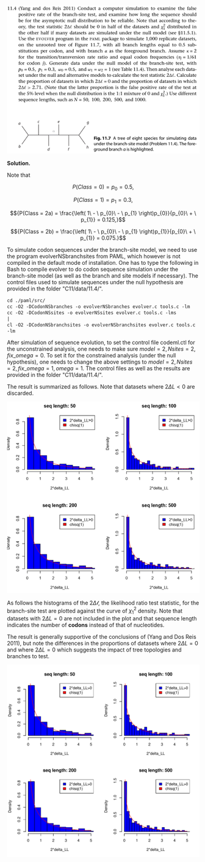 <p>
<img src=img/11.4-P.png>
</p>

**Solution.**

Note that

$${P(Class = 0) = p_{0} = 0.5,}$$

$${P(Class = 1) = p_{1} = 0.3,}$$

$${P(Class = 2a) = \frac{\left( 1\  - \ p_{0}\  - \ p_{1} \right)p_{0}}{p_{0}\  + \ p_{1}} = 0.125,}$$

$${P(Class = 2b) = \frac{\left( 1\  - \ p_{0}\  - \ p_{1} \right)p_{1}}{p_{0}\  + \ p_{1}} = 0.075.}$$

To simulate codon sequences under the branch-site model, we need to use
the program evolverNSbranchsites from PAML, which however is not
compiled in the default mode of installation. One has to type the
following in Bash to compile evolver to do codon sequence simulation
under the branch-site model (as well as the branch and site models if
necessary). The control files used to simulate sequences under the null
hypothesis are provided in the folder "C11/data/11.4/".

```
cd ./paml/src/
cc -O2 -DCodonNSbranches -o evolverNSbranches evolver.c tools.c -lm
cc -O2 -DCodonNSsites -o evolverNSsites evolver.c tools.c -lms                                                                      |
cl -O2 -DCodonNSbranchsites -o evolverNSbranchsites evolver.c tools.c
-lm
```

After simulation of sequence evolution, to set the control file
codeml.ctl for the unconstrained analysis, one needs to make sure
$model = 2,Nsites = 2,fix\_ omega = 0.$ To set it for the constrained
analysis (under the null hypothesis), one needs to change the above
settings to $model = 2,Nsites = 2,fix\_ omega = 1,omega = 1.$ The
control files as well as the results are provided in the folder
"C11/data/11.4/".

The result is summarized as follows. Note that datasets where
$2\Delta L < 0$ are discarded.

<p>
  <img src=img/11.4-1.png>
</p>

As follows the histograms of the $2\Delta\mathcal{l}$, the likelihood
ratio test statistic, for the branch-site test are plotted against the
curve of $\chi_{1}^{2}$ density. Note that datasets with $2\Delta L = 0$
are not included in the plot and that sequence length indicates the
number of **codons** instead of that of nucleotides.

The result is generally supportive of the conclusions of (Yang and Dos
Reis 2011), but note the differences in the proportions of datasets
where $2\Delta L = 0$ and where $2\Delta L = 0$ which suggests the
impact of tree topologies and branches to test.

<p>
  <img src=img/11.4-2.pdf>
</p>
